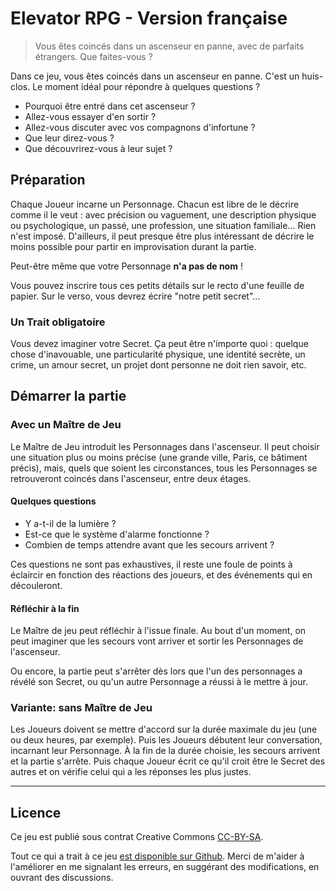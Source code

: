 # Elevator RPG - Version française

> Vous êtes coincés dans un ascenseur en panne, avec de parfaits étrangers. Que faites-vous ?

Dans ce jeu, vous êtes coincés dans un ascenseur en panne. C'est un huis-clos.
Le moment idéal pour répondre à quelques questions ?

* Pourquoi être entré dans cet ascenseur ?
* Allez-vous essayer d'en sortir ?
* Allez-vous discuter avec vos compagnons d'infortune ?
* Que leur direz-vous ?
* Que découvrirez-vous à leur sujet ?

## Préparation

Chaque Joueur incarne un Personnage. Chacun est libre de le décrire comme il le
veut : avec précision ou vaguement, une description physique ou psychologique,
un passé, une profession, une situation familiale... Rien n'est imposé.
D'ailleurs, il peut presque être plus intéressant de décrire le moins possible
pour partir en improvisation durant la partie.

Peut-être même que votre Personnage **n'a pas de nom** !

Vous pouvez inscrire tous ces petits détails sur le recto d'une  feuille de
papier. Sur le verso, vous devrez écrire "notre petit secret"...

### Un Trait obligatoire

Vous devez imaginer votre Secret. Ça peut être n'importe quoi : quelque chose
d'inavouable, une particularité physique, une identité secrète, un crime, un
amour secret, un projet dont personne ne doit rien savoir, etc.

## Démarrer la partie

### Avec un Maître de Jeu

Le Maître de Jeu introduit les Personnages dans l'ascenseur. Il peut choisir une
situation plus ou moins précise (une grande ville, Paris, ce bâtiment précis),
mais, quels que soient les circonstances, tous les Personnages se retrouveront
coincés dans l'ascenseur, entre deux étages.

#### Quelques questions

* Y a-t-il de la lumière ?
* Est-ce que le système d'alarme fonctionne ?
* Combien de temps attendre avant que les secours arrivent ?

Ces questions ne sont pas exhaustives, il reste une foule de points à éclaircir
en fonction des réactions des joueurs, et des événements qui en découleront.

#### Réfléchir à la fin

Le Maître de jeu peut réfléchir à l'issue finale. Au bout d'un moment, on peut
imaginer que les secours vont arriver et sortir les Personnages de l'ascenseur.

Ou encore, la partie peut s'arrêter dès lors que l'un des personnages a révélé
son Secret, ou qu'un autre Personnage a réussi à le mettre à jour.

### Variante: sans Maître de Jeu

Les Joueurs doivent se mettre d'accord sur la durée maximale du jeu (une ou deux
heures, par exemple). Puis les Joueurs débutent leur conversation, incarnant
leur Personnage. À la fin de la durée choisie, les secours arrivent et la partie
s'arrête. Puis chaque Joueur écrit ce qu'il croit être le Secret des autres et
on vérifie celui qui a les réponses les plus justes.

----

## Licence

Ce jeu est publié sous contrat Creative Commons [CC-BY-SA][CC-BY-SA License].

Tout ce qui a trait à ce jeu [est disponible sur Github][Elevator RPG Github].
Merci de m'aider à l'améliorer en me signalant les erreurs, en suggérant des
modifications, en ouvrant des discussions.

[CC-BY-SA License]: http://creativecommons.org/licenses/by-sa/3.0/fr/
[Elevator RPG Github]: https://github.com/brunobord/elevator-rpg/
